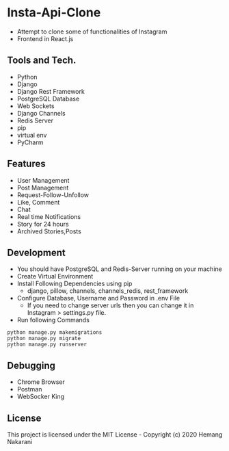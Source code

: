 # Insta-Api-Clone
- Attempt to clone some of functionalities of Instagram
- Frontend in React.js

## Tools and Tech.
- Python
- Django
- Django Rest Framework
- PostgreSQL Database
- Web Sockets
- Django Channels
- Redis Server
- pip
- virtual env
- PyCharm

## Features
- User Management
- Post Management
- Request-Follow-Unfollow
- Like, Comment
- Chat
- Real time Notifications
- Story for 24 hours
- Archived Stories,Posts

## Development
- You should have PostgreSQL and Redis-Server running on your machine
- Create Virtual Environment
- Install Following Dependencies using pip
  - django, pillow, channels, channels_redis, rest_framework
- Configure Database, Username and Password in .env File
  - If you need to change server urls then you can change it in Instagram > settings.py file.
- Run following Commands
```
python manage.py makemigrations
python manage.py migrate
python manage.py runserver
```
## Debugging
- Chrome Browser
- Postman
- WebSocker King

## License
This project is licensed under the MIT License - Copyright (c) 2020 Hemang Nakarani
